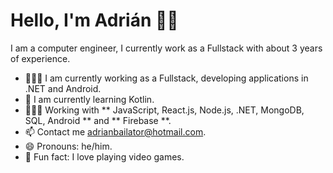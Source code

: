 # Hello, I'm Adrián 👋🏽

I am a computer engineer, I currently work as a Fullstack with about 3 years of experience.

- 👨🏽‍🏫 I am currently working as a Fullstack, developing applications in .NET and Android.
- 🌱 I am currently learning Kotlin.
- 👨🏽‍💻 Working with ** JavaScript, React.js, Node.js, .NET, MongoDB, SQL, Android ** and ** Firebase **.
- 📫 Contact me adrianbailator@hotmail.com.
- 😄 Pronouns: he/him.
- 🧱 Fun fact: I love playing video games.
